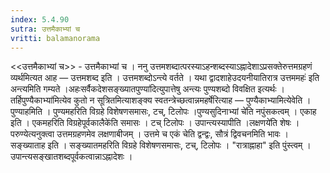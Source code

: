```yaml
---
index: 5.4.90
sutra: उत्तमैकाभ्यां च
vritti: balamanorama
---
```


<<उत्तमैकाभ्यां च>> - उत्तमैकाभ्यां च । ननु उत्तमशब्दात्परस्याऽहन्शब्दस्याऽह्नादेशाऽप्रसक्तेरुत्तमग्रहणं व्यर्थमित्यत आह — उत्तमशब्द इति । उत्तमशब्दोऽन्त्ये वर्तते । यथा द्वादशाहेउदयनीयातिरात्र उत्तममहः॑ इति अन्त्यमिति गम्यते ।अहःसर्वैकदेशसङ्ख्यातपुण्या॑दित्युपात्तेषु अन्त्यः पुण्यशब्दो विवक्षित इत्यर्थः । तर्हिपुण्यैकाभ्या॑मित्येव कुतो न सूत्रितमित्याशङ्क्य स्वतन्त्रेच्छत्वान्नमहर्षेरित्याह — पुण्यैकाभ्यामित्येवेति । पुण्याहमिति । पुण्यमहरिति विग्रहे विशेषणसमासः, टच्, टिलोपः ।पुण्यसुदिनाभ्यां चे॑ति नपुंसकत्वम् । एकाह इति । एकमहरिति विग्रहेपूर्वकालैके॑ति समासः । टच् टिलोपः । उपान्त्यस्यापीति ।लक्षणये॑ति शेषः । परुण्येत्यनुक्त्वा उत्तमग्रहणमेव लक्षणाबीजम् । उत्तमे च एकं चेति द्वन्द्वः, सौत्रं द्विवचनमिति भावः । सङ्ख्याताह इति । सङ्ख्यातमहरिति विग्रहे विशेषणसमासः, टच्, टिलोपः । "रात्राह्नाहा" इति पुंस्त्वम् । उपान्त्यसङ्खातशब्दपूर्वकत्वान्नाऽह्नादेशः । 